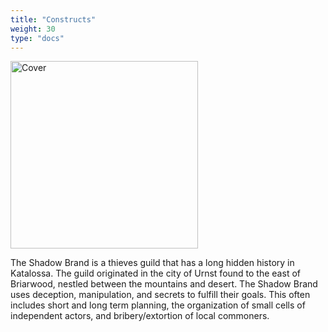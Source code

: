 ```yaml
---
title: "Constructs"
weight: 30
type: "docs"
---
```


<img src="/images/factions/shadowbrand.svg" alt="Cover" style="height:300px;">

The Shadow Brand is a thieves guild that has a long hidden history in Katalossa. The guild originated in the city of Urnst found to the east of Briarwood, nestled between the mountains and desert. The Shadow Brand uses deception, manipulation, and secrets to fulfill their goals. This often includes short and long term planning, the organization of small cells of independent actors, and bribery/extortion of local commoners.